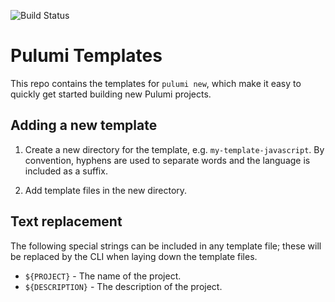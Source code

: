 ![Build Status](https://github.com/pulumi/templates/workflows/Run%20Template%20Tests/badge.svg)

# Pulumi Templates

This repo contains the templates for `pulumi new`, which make it easy to quickly get started building new Pulumi projects.

## Adding a new template

 1. Create a new directory for the template, e.g. `my-template-javascript`. By convention, hyphens are used to separate words and the language is included as a suffix.

 2. Add template files in the new directory.

## Text replacement

The following special strings can be included in any template file; these will be replaced by the CLI when laying down the template files.

 - `${PROJECT}` - The name of the project.
 - `${DESCRIPTION}` - The description of the project.
